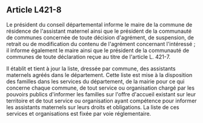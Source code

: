 ## Article L421-8

Le président du conseil départemental informe le maire de la commune de résidence de l'assistant maternel
ainsi que le président de la communauté de communes concernée de toute décision d'agrément, de
suspension, de retrait ou de modification du contenu de l'agrément concernant l'intéressé ; il informe
également le maire ainsi que le président de la communauté de communes de toute déclaration reçue au titre
de l'article L. 421-7.

Il établit et tient à jour la liste, dressée par commune, des assistants maternels agréés dans le département.
Cette liste est mise à la disposition des familles dans les services du département, de la mairie pour ce qui
concerne chaque commune, de tout service ou organisation chargé par les pouvoirs publics d'informer les
familles sur l'offre d'accueil existant sur leur territoire et de tout service ou organisation ayant compétence
pour informer les assistants maternels sur leurs droits et obligations. La liste de ces services et organisations
est fixée par voie réglementaire.

